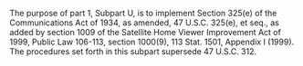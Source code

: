 The purpose of part 1, Subpart U, is to implement Section 325(e) of the Communications Act of 1934, as amended, 47 U.S.C. 325(e), et seq., as added by section 1009 of the Satellite Home Viewer Improvement Act of 1999, Public Law 106-113, section 1000(9), 113 Stat. 1501, Appendix I (1999). The procedures set forth in this subpart supersede 47 U.S.C. 312.

